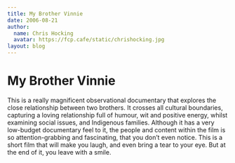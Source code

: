 ```yaml
---
title: My Brother Vinnie
date: 2006-08-21
author:
  name: Chris Hocking
  avatar: https://fcp.cafe/static/chrishocking.jpg
layout: blog
---
```

# My Brother Vinnie

This is a really magnificent observational documentary that explores the close relationship between two brothers. It crosses all cultural boundaries, capturing a loving relationship full of humour, wit and positive energy, whilst examining social issues, and Indigenous families. Although it has a very low-budget documentary feel to it, the people and content within the film is so attention-grabbing and fascinating, that you don’t even notice. This is a short film that will make you laugh, and even bring a tear to your eye. But at the end of it, you leave with a smile.